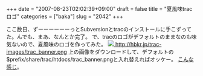 +++
date = "2007-08-23T02:02:39+09:00"
draft = false
title = "夏風味tracロゴ"
categories = ["baka"]
slug = "2042"
+++

ここ数日、ずーーーーーーっとSubversionとtracのインストールに手こずってた。んでも、まあ、なんとか完了。
で、tracのロゴがデフォルトのままなのも味気ないので、夏風味のロゴを作ってみた。
<a href="http://hbkr.jp/trac-images/trac_banner.png" target="_blank"><img src="http://hbkr.jp/trac-images/trac_banner.png">
http://hbkr.jp/trac-images/trac_banner.png</a>
上の画像をダウンロードして、デフォルトの&#36;prefix/share/trac/htdocs/trac_banner.pngと入れ替えればオッケー。
<a href="http://hbkr.jp/trac-images/trac-cap.jpg" target="_blank">こんな感じ</a>。
